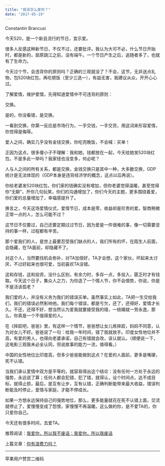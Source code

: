 ```yaml
---
title: "我该怎么爱你？"
date: "2017-05-19"
---
```


Constantin Brancusi

今天520，是一个新且流行的节日，宜示爱。

很多人反感这种新节日，不仅不过，还要批评。我认为大可不必，什么节日开始时，都是新的，屈原跳江之前，没有端午。一个节日产生之后，追随者多了，也就有了生命力。

今天过个节，会违背你的原则吗？正确的三观就没了？不会，这节，无非送点礼物，包520块红包，再吃顿饭（至少三选一），有益无害，我建议从众，开开心心过。

了解爱情，维护爱情，先得知道爱情中不可违背的原则：

交换。

是的，你没看错，是交换。

一看到交换，你第一反应是市场行为，一手交钱，一手交货，用这词来形容爱情，你觉得是侮辱。

爱人之间，确实几乎没有金钱交换，你吃完晚饭，不会喊：买单！

正因为这点，很多傻小子不理解：我和她，钱都放在一起，今天给她发520块红包，不是多此一举吗？我家钱也没变多，何必呢？

人与人之间的所有关系，都是交换，金钱交换只是其中一种，大多数交换，GDP统计是无法体现的（GDP本身是违背经济学的概念，这点以后再说）。

你给老婆发520块红包，你们家的钱确实没有增加，但你老婆觉得温暖，甚至觉得你“无聊”，开你几句玩笑，你们的沟通增加了，你们今天的主题，更多围绕着爱，你们爱的总量增加了，幸福感提升了。

换言之，今天这场爱情仪式，爱情节日，成本是零，收益却是珍贵的爱。智商稍微正常一点的人，怎么可能不过？

这节日不仅要过，自己还要定期过过节日，因为爱是一件很难的事，像一切需要坚持的事一样，过程都有辛苦。

那个爱我们的人，是世上最要忍受我们缺点的人，我们所有的坏，在陌生人前面，会隐藏，在TA面前，却隐藏不了。

对这个人，当然要找机会弥补，对TA加倍好，TA才会想，这个家伙，坏起来太讨厌，不过好起来也很可爱，当初喜欢TA没错。

这和存钱，这和投资，没什么区别，有余力时，多存一点，多投入，匮乏时才有钱取。今天这个日子，集众人之力，为你造了一个情人节，你不会借势，你说，你是不是活该孤老？

我们爱的人，并没有义务为我们的错误买单。虽然事实上如此，TA把一生交给我们，我们的错误必然影响他。我们每个错误，都是亏欠，还了，还得好，爱情才长久。不还，还得不好，想当然认为爱我就要接受我的错，一结婚就一劳永逸，那么，你真是一个不值得爱的人。

在《摔跤吧，爸爸》里，有这样一个情节，爸爸想让女儿练摔跤，妈妈不同意，认为对女儿不好。爸爸说了一句：给我一年时间，错了我就放手。印度女性地位并不高，有爱的男人，也得向老婆承诺，自己有错就会改，该认就认。（顺便说一下，这电影三观我未必全认同，但说故事的能力一流，值得看。）

中国的女性地位比印度高，但多少爸爸能做到这点？在爱的人面前，更多是嘴硬，死不认错。

当我们承认爱情中双方是平等的，就容易得出这个结论：没有任何一方处于永远的强势，永远说了算；任何人都会犯错，犯了错，就得认，设个时间点，达不成目标，就得止损，最后，是互有让步，互有认错，正确判断能带来最大收益，错误判断能及时停止，爱情与家庭，才能不停成长。

如果一方想永远保持自己的强势地位，那么，更多能量就花在死不认错上面，交流就停止了，爱慢慢变成了怨恨，家慢慢不再温暖。这么做的你，是不爱TA的，你只爱你自己。

今天还有很多时间，去爱TA。

推荐阅读：[我爱你，所以我不废话；我爱你，所以我废话](http://mp.weixin.qq.com/s?__biz=MjM5NDU0Mjk2MQ==&mid=2651622934&idx=1&sn=03541112f69bd4debb9931f79029bd17&chksm=bd7e0a088a09831e4a5e6851f9e3e606818a342a69547dbb4228482ba7de46ff89ecb3aa490a&scene=21#wechat_redirect)

上篇文章：[你有浪费力吗？](http://mp.weixin.qq.com/s?__biz=MjM5NDU0Mjk2MQ==&mid=2651623062&idx=1&sn=bfdfbea352827135688e4fc2c998d9f7&chksm=bd7e0a888a09839e4db32d7c39049ccaa23d2d1a6f3c9e5db09cb522065272aa377b00e916f6&scene=21#wechat_redirect)

* * *

苹果用户赞赏二维码

